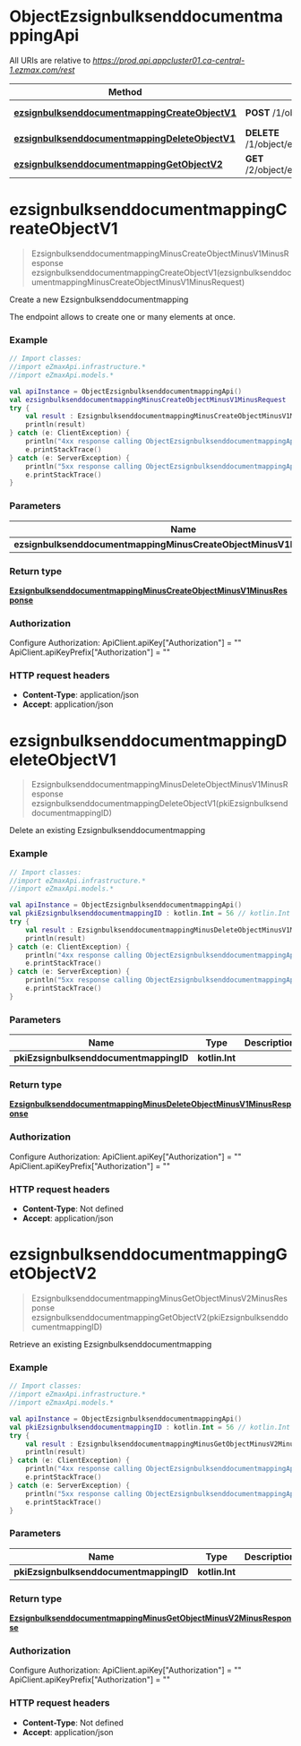 # ObjectEzsignbulksenddocumentmappingApi

All URIs are relative to *https://prod.api.appcluster01.ca-central-1.ezmax.com/rest*

Method | HTTP request | Description
------------- | ------------- | -------------
[**ezsignbulksenddocumentmappingCreateObjectV1**](ObjectEzsignbulksenddocumentmappingApi.md#ezsignbulksenddocumentmappingCreateObjectV1) | **POST** /1/object/ezsignbulksenddocumentmapping | Create a new Ezsignbulksenddocumentmapping
[**ezsignbulksenddocumentmappingDeleteObjectV1**](ObjectEzsignbulksenddocumentmappingApi.md#ezsignbulksenddocumentmappingDeleteObjectV1) | **DELETE** /1/object/ezsignbulksenddocumentmapping/{pkiEzsignbulksenddocumentmappingID} | Delete an existing Ezsignbulksenddocumentmapping
[**ezsignbulksenddocumentmappingGetObjectV2**](ObjectEzsignbulksenddocumentmappingApi.md#ezsignbulksenddocumentmappingGetObjectV2) | **GET** /2/object/ezsignbulksenddocumentmapping/{pkiEzsignbulksenddocumentmappingID} | Retrieve an existing Ezsignbulksenddocumentmapping


<a name="ezsignbulksenddocumentmappingCreateObjectV1"></a>
# **ezsignbulksenddocumentmappingCreateObjectV1**
> EzsignbulksenddocumentmappingMinusCreateObjectMinusV1MinusResponse ezsignbulksenddocumentmappingCreateObjectV1(ezsignbulksenddocumentmappingMinusCreateObjectMinusV1MinusRequest)

Create a new Ezsignbulksenddocumentmapping

The endpoint allows to create one or many elements at once.

### Example
```kotlin
// Import classes:
//import eZmaxApi.infrastructure.*
//import eZmaxApi.models.*

val apiInstance = ObjectEzsignbulksenddocumentmappingApi()
val ezsignbulksenddocumentmappingMinusCreateObjectMinusV1MinusRequest : EzsignbulksenddocumentmappingMinusCreateObjectMinusV1MinusRequest =  // EzsignbulksenddocumentmappingMinusCreateObjectMinusV1MinusRequest | 
try {
    val result : EzsignbulksenddocumentmappingMinusCreateObjectMinusV1MinusResponse = apiInstance.ezsignbulksenddocumentmappingCreateObjectV1(ezsignbulksenddocumentmappingMinusCreateObjectMinusV1MinusRequest)
    println(result)
} catch (e: ClientException) {
    println("4xx response calling ObjectEzsignbulksenddocumentmappingApi#ezsignbulksenddocumentmappingCreateObjectV1")
    e.printStackTrace()
} catch (e: ServerException) {
    println("5xx response calling ObjectEzsignbulksenddocumentmappingApi#ezsignbulksenddocumentmappingCreateObjectV1")
    e.printStackTrace()
}
```

### Parameters

Name | Type | Description  | Notes
------------- | ------------- | ------------- | -------------
 **ezsignbulksenddocumentmappingMinusCreateObjectMinusV1MinusRequest** | [**EzsignbulksenddocumentmappingMinusCreateObjectMinusV1MinusRequest**](EzsignbulksenddocumentmappingMinusCreateObjectMinusV1MinusRequest.md)|  |

### Return type

[**EzsignbulksenddocumentmappingMinusCreateObjectMinusV1MinusResponse**](EzsignbulksenddocumentmappingMinusCreateObjectMinusV1MinusResponse.md)

### Authorization


Configure Authorization:
    ApiClient.apiKey["Authorization"] = ""
    ApiClient.apiKeyPrefix["Authorization"] = ""

### HTTP request headers

 - **Content-Type**: application/json
 - **Accept**: application/json

<a name="ezsignbulksenddocumentmappingDeleteObjectV1"></a>
# **ezsignbulksenddocumentmappingDeleteObjectV1**
> EzsignbulksenddocumentmappingMinusDeleteObjectMinusV1MinusResponse ezsignbulksenddocumentmappingDeleteObjectV1(pkiEzsignbulksenddocumentmappingID)

Delete an existing Ezsignbulksenddocumentmapping



### Example
```kotlin
// Import classes:
//import eZmaxApi.infrastructure.*
//import eZmaxApi.models.*

val apiInstance = ObjectEzsignbulksenddocumentmappingApi()
val pkiEzsignbulksenddocumentmappingID : kotlin.Int = 56 // kotlin.Int | 
try {
    val result : EzsignbulksenddocumentmappingMinusDeleteObjectMinusV1MinusResponse = apiInstance.ezsignbulksenddocumentmappingDeleteObjectV1(pkiEzsignbulksenddocumentmappingID)
    println(result)
} catch (e: ClientException) {
    println("4xx response calling ObjectEzsignbulksenddocumentmappingApi#ezsignbulksenddocumentmappingDeleteObjectV1")
    e.printStackTrace()
} catch (e: ServerException) {
    println("5xx response calling ObjectEzsignbulksenddocumentmappingApi#ezsignbulksenddocumentmappingDeleteObjectV1")
    e.printStackTrace()
}
```

### Parameters

Name | Type | Description  | Notes
------------- | ------------- | ------------- | -------------
 **pkiEzsignbulksenddocumentmappingID** | **kotlin.Int**|  |

### Return type

[**EzsignbulksenddocumentmappingMinusDeleteObjectMinusV1MinusResponse**](EzsignbulksenddocumentmappingMinusDeleteObjectMinusV1MinusResponse.md)

### Authorization


Configure Authorization:
    ApiClient.apiKey["Authorization"] = ""
    ApiClient.apiKeyPrefix["Authorization"] = ""

### HTTP request headers

 - **Content-Type**: Not defined
 - **Accept**: application/json

<a name="ezsignbulksenddocumentmappingGetObjectV2"></a>
# **ezsignbulksenddocumentmappingGetObjectV2**
> EzsignbulksenddocumentmappingMinusGetObjectMinusV2MinusResponse ezsignbulksenddocumentmappingGetObjectV2(pkiEzsignbulksenddocumentmappingID)

Retrieve an existing Ezsignbulksenddocumentmapping



### Example
```kotlin
// Import classes:
//import eZmaxApi.infrastructure.*
//import eZmaxApi.models.*

val apiInstance = ObjectEzsignbulksenddocumentmappingApi()
val pkiEzsignbulksenddocumentmappingID : kotlin.Int = 56 // kotlin.Int | 
try {
    val result : EzsignbulksenddocumentmappingMinusGetObjectMinusV2MinusResponse = apiInstance.ezsignbulksenddocumentmappingGetObjectV2(pkiEzsignbulksenddocumentmappingID)
    println(result)
} catch (e: ClientException) {
    println("4xx response calling ObjectEzsignbulksenddocumentmappingApi#ezsignbulksenddocumentmappingGetObjectV2")
    e.printStackTrace()
} catch (e: ServerException) {
    println("5xx response calling ObjectEzsignbulksenddocumentmappingApi#ezsignbulksenddocumentmappingGetObjectV2")
    e.printStackTrace()
}
```

### Parameters

Name | Type | Description  | Notes
------------- | ------------- | ------------- | -------------
 **pkiEzsignbulksenddocumentmappingID** | **kotlin.Int**|  |

### Return type

[**EzsignbulksenddocumentmappingMinusGetObjectMinusV2MinusResponse**](EzsignbulksenddocumentmappingMinusGetObjectMinusV2MinusResponse.md)

### Authorization


Configure Authorization:
    ApiClient.apiKey["Authorization"] = ""
    ApiClient.apiKeyPrefix["Authorization"] = ""

### HTTP request headers

 - **Content-Type**: Not defined
 - **Accept**: application/json

